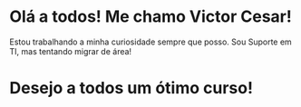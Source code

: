 # Olá a todos! Me chamo Victor Cesar!
Estou trabalhando a minha curiosidade sempre que posso.
Sou Suporte em TI, mas tentando migrar de área!

# Desejo a todos um ótimo curso!